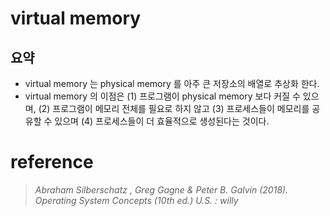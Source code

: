 # virtual memory


## 요약
- virtual memory 는 physical memory 를 아주 큰 저장소의 배열로 추상화 한다.
- virtual memory 의 이점은 (1) 프로그램이 physical memory 보다 커질 수 있으며, (2) 프로그램이 메모리 전체를 필요로 하지 않고 (3) 프로세스들이 메모리를 공유할 수 있으며 (4) 프로세스들이 더 효율적으로 생성된다는 것이다.


# reference

> _Abraham Silberschatz , Greg Gagne & Peter B. Galvin (2018). Operating System Concepts (10th ed.) U.S. : willy_

